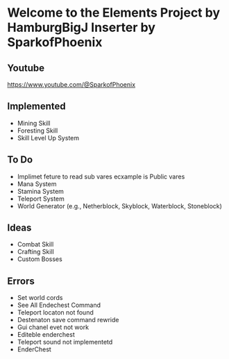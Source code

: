 

# Welcome to the Elements Project by HamburgBigJ Inserter by SparkofPhoenix


**Youtube**
-
https://www.youtube.com/@SparkofPhoenix

**Implemented**
-
- Mining Skill
- Foresting Skill
- Skill Level Up System

**To Do**
-
- Implimet feture to read sub vares ecxample is Public vares
- Mana System
- Stamina System
- Teleport System
- World Generator (e.g., Netherblock, Skyblock, Waterblock, Stoneblock)

**Ideas**
-
- Combat Skill
- Crafting Skill
- Custom Bosses

**Errors**
-
- Set world cords
- See All  Endechest Command
- Teleport locaton not found
- Destenaton save command rewride
- Gui chanel evet not work
- Editeble enderchest
- Teleport sound not implementetd
- EnderChest